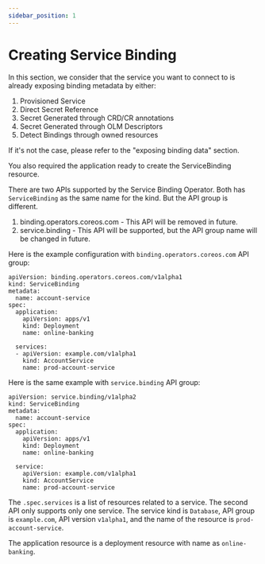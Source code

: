 ```yaml
---
sidebar_position: 1
---
```


# Creating Service Binding

In this section, we consider that the service you want to connect to is already
exposing binding metadata by either:

1. Provisioned Service
2. Direct Secret Reference
3. Secret Generated  through CRD/CR annotations
4. Secret Generated through OLM Descriptors
5. Detect Bindings through owned resources

If it's not the case, please refer to the "exposing binding data" section.

You also required the application ready to create the ServiceBinding resource.

There are two APIs supported by the Service Binding Operator.  Both has
`ServiceBinding` as the same name for the kind.  But the API group is different.

1. binding.operators.coreos.com - This API will be removed in future.
2. service.binding - This API will be supported, but the API group name will be changed in future.

Here is the example configuration with `binding.operators.coreos.com` API group:

```
apiVersion: binding.operators.coreos.com/v1alpha1
kind: ServiceBinding
metadata:
  name: account-service
spec:
  application:
    apiVersion: apps/v1
    kind: Deployment
    name: online-banking

  services:
  - apiVersion: example.com/v1alpha1
    kind: AccountService
    name: prod-account-service
```

Here is the same example with `service.binding` API group:

```
apiVersion: service.binding/v1alpha2
kind: ServiceBinding
metadata:
  name: account-service
spec:
  application:
    apiVersion: apps/v1
    kind: Deployment
    name: online-banking

  service:
    apiVersion: example.com/v1alpha1
    kind: AccountService
    name: prod-account-service
```

The `.spec.services` is a list of resources related to a service. The second API
only supports only one service.  The service kind is `Database`, API group is
`example.com`, API version `v1alpha1`, and the name of the resource is
`prod-account-service`.

The application resource is a deployment resource with name as
`online-banking`.
